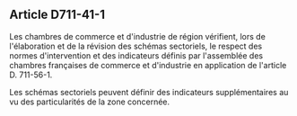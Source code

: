 Article D711-41-1
----
Les chambres de commerce et d'industrie de région vérifient, lors de
l'élaboration et de la révision des schémas sectoriels, le respect des normes
d'intervention et des indicateurs définis par l'assemblée des chambres
françaises de commerce et d'industrie en application de l'article D. 711-56-1.

Les schémas sectoriels peuvent définir des indicateurs supplémentaires au vu des
particularités de la zone concernée.
